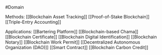 #Domain 

Methods:
[[Blockchain Asset Tracking]]
[[Proof-of-Stake Blockchain]]
[[Triple-Entry Accounting]]




Applications:
[[Bartering Platform]]
[[Blockchain-based Chama]]
[[Blockchain Certificate]]
[[Blockchain Digital Identification]]
[[Blockchain Notary]]
[[Blockchain Work Permit]]
[[Decentralized Autonomous Organization (DAO)]]
[[Smart Contract]]
[[Blockchain Carbon Credit]]